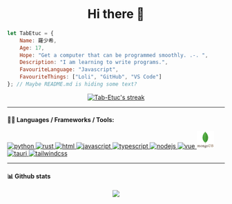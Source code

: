 <!-- 你找到了一個隱藏訊息 👀 -->
<!--

    不知道要寫甚麼...

    - 其實 " Tab Etuc " 可以倒過來拼
    - 我的名子，和介紹檔案中的敘述也許有些關聯？
    - 待補......    
-->
    
<h1 align="center">Hi there 👋</h1>

```js
let TabEtuc = {
    Name: 羅少希, 
    Age: 17,
    Hope: "Get a computer that can be programmed smoothly. .-. ",
    Description: "I am learning to write programs.",
    FavouriteLanguage: "Javascript",
    FavouriteThings: ["Loli", "GitHub", "VS Code"]
}; // Maybe README.md is hiding some text?
```

<p align="center">
  <a href="https://git.io/streak-stats">
    <img alt="Tab-Etuc's streak" src="https://github-readme-streak-stats.herokuapp.com?user=Tab-Etuc&theme=holi-theme&date_format=%5BY.%5Dn.j&fire=DD4900"/>
  </a>
</p>


<hr>

#### 👨‍💻 Languages / Frameworks / Tools:  
<a href="https://www.python.org" target="_blank"> 
<img src="https://raw.githubusercontent.com/devicons/devicon/refs/tags/v2.16.0/icons/python/python-original.svg" alt="python" width="40" height="40"/> 
</a>

<a href="https://www.rust-lang.org/" target="_blank"> 
<img src="https://raw.githubusercontent.com/devicons/devicon/refs/tags/v2.16.0/icons/rust/rust-original.svg" alt="rust" width="40" height="40"/> 
</a>

<a href="https://www.w3.org/html/" target="_blank"> 
<img src="https://raw.githubusercontent.com/devicons/devicon/refs/tags/v2.16.0/icons/html5/html5-original.svg" alt="html" width="40" height="40"/> 
</a>

<a href="https://developer.mozilla.org/en-US/docs/Web/JavaScript" target="_blank"> 
<img src="https://raw.githubusercontent.com/devicons/devicon/refs/tags/v2.16.0/icons/javascript/javascript-original.svg" alt="javascript" width="40" height="40"/> 
</a>

<a href="https://www.typescriptlang.org/" target="_blank"> 
<img src="https://raw.githubusercontent.com/devicons/devicon/refs/tags/v2.16.0/icons/typescript/typescript-original.svg" alt="typescript" width="40" height="40"/> 
</a>

<a href="https://nodejs.org" target="_blank"> 
<img src="https://raw.githubusercontent.com/devicons/devicon/refs/tags/v2.16.0/icons/nodejs/nodejs-original.svg" alt="nodejs" width="40" height="40"/> 
</a>

<a href="https://vuejs.org/" target="_blank"> 
<img src="https://raw.githubusercontent.com/devicons/devicon/refs/tags/v2.16.0/icons/vuejs/vuejs-original.svg" alt="vue" width="40" height="40"/> 
</a>

<a href="https://www.mongodb.com/" target="_blank"> 
<img src="https://raw.githubusercontent.com/devicons/devicon/master/icons/mongodb/mongodb-original-wordmark.svg" alt="mongodb" width="40" height="40"/> 
</a> 

<a href="https://v2.tauri.app/" target="_blank"> 
<img src="https://raw.githubusercontent.com/devicons/devicon/refs/tags/v2.16.0/icons/tauri/tauri-original.svg" alt="tauri" width="40" height="40"/> 
</a> 

<a href="https://tailwindcss.com/" target="_blank"> 
<img src="https://raw.githubusercontent.com/devicons/devicon/refs/tags/v2.16.0/icons/tailwindcss/tailwindcss-original.svg" alt="tailwindcss" width="40" height="40"/> 
</a> 

<hr>

#### 📊 Github stats
<p align="center">
  <a>
    <img src="https://github-profile-trophy.vercel.app/?username=Tab-Etuc&theme=onedark"/>
  </a>
</p>

